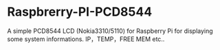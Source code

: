 Raspbrerry-PI-PCD8544
=====================

A simple PCD8544 LCD (Nokia3310/5110) for Raspberry Pi for displaying some system informations. IP，TEMP，FREE MEM etc..
